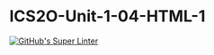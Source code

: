 # ICS2O-Unit-1-04-HTML-1

[![GitHub's Super Linter](https://github.com/Brayden-Blank/ICS2O-Unit-1-04-HTML-1/actions/workflows/main.yml/badge.svg)](https://github.com/Brayden-Blank/ICS2O-Unit-1-04-HTML-1/actions/workflows/main.yml)
